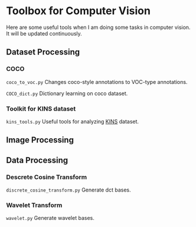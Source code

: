 # Toolbox for Computer Vision
Here are some useful tools when I am doing some tasks in computer vision. It will be updated continuously.

## Dataset Processing
### COCO
`coco_to_voc.py` Changes coco-style annotations to VOC-type annotations.

`COCO_dict.py` Dictionary learning on coco dataset.
### Toolkit for KINS dataset
`kins_tools.py` Useful tools for analyzing [KINS](https://github.com/qqlu/Amodal-Instance-Segmentation-through-KINS-Dataset "KINS") dataset.

## Image Processing

## Data Processing
### Descrete Cosine Transform
`discrete_cosine_transform.py` Generate dct bases.
### Wavelet Transform
`wavelet.py` Generate wavelet bases.

